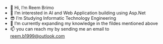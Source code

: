- 👋 Hi, I’m Reem Brimo
- 👀 I’m interested in AI and Web Application building using Asp.Net
- 😎 I’m Studying Informatic Technology Engineering
- 🌱 I’m currently expanding my knowledge in the fildes mentioned above
- 📫 you can reach my by sending me an email to reem.b1999@outlook.com

<!---
reem-brimo/reem-brimo is a ✨ special ✨ repository because its `README.md` (this file) appears on your GitHub profile.
You can click the Preview link to take a look at your changes.
--->
